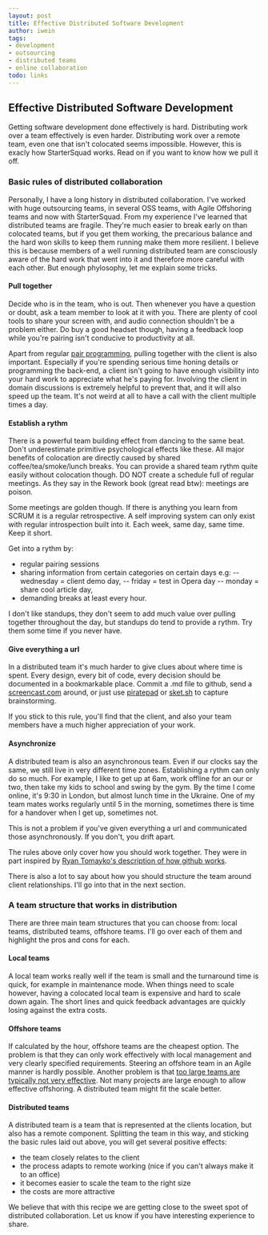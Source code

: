 ```yaml
---
layout: post
title: Effective Distributed Software Development
author: iwein
tags:
- development
- outsourcing
- distributed teams
- online collaboration
todo: links
---
```


Effective Distributed Software Development
-----------------------
Getting software development done effectively is hard. Distributing work over a team effectively is even harder.
Distributing work over a remote team, even one that isn't colocated seems impossible. However, this is exacly how
StarterSquad works. Read on if you want to know how we pull it off.

### Basic rules of distributed collaboration

Personally, I have a long history in distributed collaboration. I've worked with huge outsourcing teams, in several OSS
teams, with Agile Offshoring teams and now with StarterSquad. From my experience I've learned that distributed teams
are fragile. They're much easier to break early on than colocated teams, but if you get them working, the precarious
balance and the hard won skills to keep them running make them more resilient. I believe this is because members of a
well running distributed team are consciously aware of the hard work that went into it and therefore more careful with
each other. But enough phylosophy, let me explain some tricks.


#### Pull together

Decide who is in the team, who is out. Then whenever you have a question or doubt, ask a team member to look at it with
 you. There are plenty of cool tools to share your screen with, and audio connection shouldn't be a problem either.
 Do buy a good headset though, having a feedback loop while you're pairing isn't conducive to productivity at all.

 Apart from regular [pair programming](http://blog.xebia.com/2010/05/09/practical-styles-of-pair-programming/),
 pulling together with the client is also important. Especially if
 you're spending serious time honing details or programming the back-end, a client isn't going to have enough
 visibility into your hard work to appreciate what he's paying for. Involving the client in domain discussions is
 extremely helpful to prevent that, and it will also speed up the team. It's not weird at all to have a call with the
 client multiple times a day.

#### Establish a rythm

There is a powerful team building effect from dancing to the same beat. Don't underestimate primitive psychological
effects like these. All major benefits of colocation are directly caused by shared coffee/tea/smoke/lunch breaks. You
can provide a shared team rythm quite easily without colocation though. DO NOT create a schedule full of regular
meetings. As they say in the Rework book (great read btw): meetings are poison.

Some meetings are golden though. If there is anything you learn from SCRUM it is a regular retrospective. A self
improving system can only exist with regular introspection built into it. Each week, same day,
same time. Keep it short.

Get into a rythm by:

- regular pairing sessions
- sharing information from certain categories on certain days e.g:
-- wednesday = client demo day,
-- friday = test in Opera day
-- monday = share cool article day,
- demanding breaks at least every hour.

I don't like standups, they don't seem to add much value over pulling together throughout the day, but standups do tend
to provide a rythm. Try them some time if you never have.

#### Give everything a url

In a distributed team it's much harder to give clues about where time is spent. Every design, every bit of code,
every decision should be documented in a bookmarkable place. Commit a .md file to github, send a
[screencast.com](http://screencast.com/) around, or just use [piratepad](piratepad.net) or [sket.sh](sket.sh) to 
capture brainstorming.

If you stick to this rule, you'll find that the client, and also your team members have a much higher appreciation of
 your work.

#### Asynchronize

A distributed team is also an asynchronous team. Even if our clocks say the same, we still live in very different time
zones. Establishing a rythm can only do so much. For example, I like to get up at 6am, work offline for an our or two,
then take my kids to school and swing by the gym. By the time I come online, it's 9:30 in London,
but almost lunch time in the Ukraine. One of my team mates works regularly until 5 in the morning,
sometimes there is time for a handover when I get up, sometimes not.

This is not a problem if you've given everything a url and communicated those asynchronously. If you don't,
you drift apart.

The rules above only cover how you should work together. They were in part inspired by [Ryan Tomayko's description of
how github works](http://tomayko.com/writings/adopt-an-open-source-process-constraints).

There is also a lot to say about how you should structure the team around client relationships. I'll go into that in
the next section.

### A team structure that works in distribution

There are three main team structures that you can choose from: local teams, distributed teams,
offshore teams. I'll go over each of them and highlight the pros and cons for each.

#### Local teams

A local team works really well if the team is small and the turnaround time is quick,
for example in maintenance mode. When things need to scale however, having a colocated local team is expensive and hard
to scale down again. The short lines and quick feedback advantages are quickly losing against the extra costs.

#### Offshore teams

If calculated by the hour, offshore teams are the cheapest option. The problem is that they can only work effectively
 with local management and very clearly specified requirements. Steering an offshore team in an Agile manner is
 hardly possible. Another problem is that
 [too large teams are typically not very effective](http://www.qsm.com/Blog/Productivity_and_Team_Size.pdf).
 Not many projects are large enough to allow effective offshoring. A
 distributed team might fit the scale better.

#### Distributed teams

 A distributed team is a team that is represented at the clients location, but also has a remote component. Splitting
  the team in this way, and sticking the basic rules laid out above, you will get several positive effects:

- the team closely relates to the client
- the process adapts to remote working (nice if you can't always make it to an office)
- it becomes easier to scale the team to the right size
- the costs are more attractive

We believe that with this recipe we are getting close to the sweet spot of distributed collaboration. Let us know if
you have interesting experience to share.
